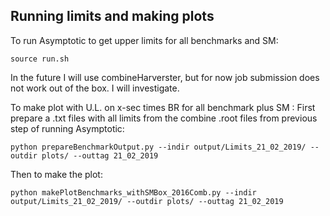 ## Running limits and making plots

To run Asymptotic to get upper limits for all benchmarks and SM:
```
source run.sh
```
In the future I will use combineHarverster, but for now job submission does not work out of the box. I will investigate.

To make plot with U.L. on x-sec times BR for all benchmark plus SM :
First prepare a .txt files with all limits from the combine .root files from previous step of running Asymptotic:
```
python prepareBenchmarkOutput.py --indir output/Limits_21_02_2019/ --outdir plots/ --outtag 21_02_2019
```
Then to make the plot:
```
python makePlotBenchmarks_withSMBox_2016Comb.py --indir output/Limits_21_02_2019/ --outdir plots/ --outtag 21_02_2019
```
